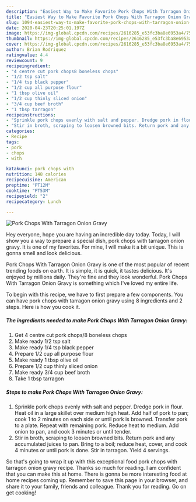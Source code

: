 ```yaml
---
description: "Easiest Way to Make Favorite Pork Chops With Tarragon Onion Gravy"
title: "Easiest Way to Make Favorite Pork Chops With Tarragon Onion Gravy"
slug: 1094-easiest-way-to-make-favorite-pork-chops-with-tarragon-onion-gravy
date: 2020-04-23T20:25:01.197Z
image: https://img-global.cpcdn.com/recipes/2616285_e53fc3ba8e6953a4/751x532cq70/pork-chops-with-tarragon-onion-gravy-recipe-main-photo.jpg
thumbnail: https://img-global.cpcdn.com/recipes/2616285_e53fc3ba8e6953a4/751x532cq70/pork-chops-with-tarragon-onion-gravy-recipe-main-photo.jpg
cover: https://img-global.cpcdn.com/recipes/2616285_e53fc3ba8e6953a4/751x532cq70/pork-chops-with-tarragon-onion-gravy-recipe-main-photo.jpg
author: Brian Rodriquez
ratingvalue: 4.4
reviewcount: 9
recipeingredient:
- "4 centre cut pork chops8 boneless chops"
- "1/2 tsp salt"
- "1/4 tsp black pepper"
- "1/2 cup all purpose flour"
- "1 tbsp olive oil"
- "1/2 cup thinly sliced onion"
- "3/4 cup beef broth"
- "1 tbsp tarragon"
recipeinstructions:
- "Sprinkle pork chops evenly with salt and pepper. Dredge pork in flour. Heat oil in a large skillet over medium high heat.  Add half of pork to pan; cook 1 to 2 minutes on each side or until pork is browned. Transfer pork to a plate. Repeat with remaining pork. Reduce heat to medium. Add onion to pan, and cook 3 minutes or until tender."
- "Stir in broth, scraping to loosen browned bits. Return pork and any accumulated juices to pan. Bring to a boil; reduce heat, cover, and cook 4 minutes or until pork is done. Stir in tarragon. Yield 4 servings."
categories:
- Recipe
tags:
- pork
- chops
- with

katakunci: pork chops with 
nutrition: 148 calories
recipecuisine: American
preptime: "PT12M"
cooktime: "PT53M"
recipeyield: "2"
recipecategory: Lunch

---
```



![Pork Chops With Tarragon Onion Gravy](https://img-global.cpcdn.com/recipes/2616285_e53fc3ba8e6953a4/751x532cq70/pork-chops-with-tarragon-onion-gravy-recipe-main-photo.jpg)

Hey everyone, hope you are having an incredible day today. Today, I will show you a way to prepare a special dish, pork chops with tarragon onion gravy. It is one of my favorites. For mine, I will make it a bit unique. This is gonna smell and look delicious.

Pork Chops With Tarragon Onion Gravy is one of the most popular of recent trending foods on earth. It is simple, it is quick, it tastes delicious. It's enjoyed by millions daily. They're fine and they look wonderful. Pork Chops With Tarragon Onion Gravy is something which I've loved my entire life.




To begin with this recipe, we have to first prepare a few components. You can have pork chops with tarragon onion gravy using 8 ingredients and 2 steps. Here is how you cook it.

<!--inarticleads1-->

##### The ingredients needed to make Pork Chops With Tarragon Onion Gravy:

1. Get 4 centre cut pork chops/8 boneless chops
1. Make ready 1/2 tsp salt
1. Make ready 1/4 tsp black pepper
1. Prepare 1/2 cup all purpose flour
1. Make ready 1 tbsp olive oil
1. Prepare 1/2 cup thinly sliced onion
1. Make ready 3/4 cup beef broth
1. Take 1 tbsp tarragon




<!--inarticleads2-->

##### Steps to make Pork Chops With Tarragon Onion Gravy:

1. Sprinkle pork chops evenly with salt and pepper. Dredge pork in flour. Heat oil in a large skillet over medium high heat.  Add half of pork to pan; cook 1 to 2 minutes on each side or until pork is browned. Transfer pork to a plate. Repeat with remaining pork. Reduce heat to medium. Add onion to pan, and cook 3 minutes or until tender.
1. Stir in broth, scraping to loosen browned bits. Return pork and any accumulated juices to pan. Bring to a boil; reduce heat, cover, and cook 4 minutes or until pork is done. Stir in tarragon. Yield 4 servings.




So that's going to wrap it up with this exceptional food pork chops with tarragon onion gravy recipe. Thanks so much for reading. I am confident that you can make this at home. There is gonna be more interesting food at home recipes coming up. Remember to save this page in your browser, and share it to your family, friends and colleague. Thank you for reading. Go on get cooking!
